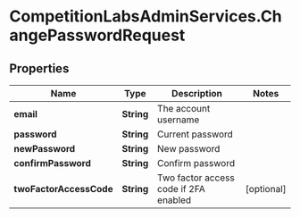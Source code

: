 # CompetitionLabsAdminServices.ChangePasswordRequest

## Properties

Name | Type | Description | Notes
------------ | ------------- | ------------- | -------------
**email** | **String** | The account username | 
**password** | **String** | Current password | 
**newPassword** | **String** | New password | 
**confirmPassword** | **String** | Confirm password | 
**twoFactorAccessCode** | **String** | Two factor access code if 2FA enabled | [optional] 


